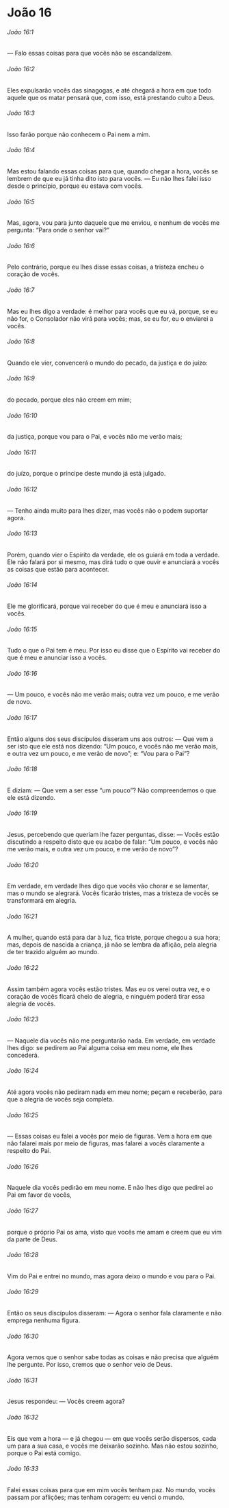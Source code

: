 # João 16

###### João 16:1

— Falo essas coisas para que vocês não se escandalizem.

###### João 16:2

Eles expulsarão vocês das sinagogas, e até chegará a hora em que todo aquele que os matar pensará que, com isso, está prestando culto a Deus.

###### João 16:3

Isso farão porque não conhecem o Pai nem a mim.

###### João 16:4

Mas estou falando essas coisas para que, quando chegar a hora, vocês se lembrem de que eu já tinha dito isto para vocês. — Eu não lhes falei isso desde o princípio, porque eu estava com vocês.

###### João 16:5

Mas, agora, vou para junto daquele que me enviou, e nenhum de vocês me pergunta: “Para onde o senhor vai?”

###### João 16:6

Pelo contrário, porque eu lhes disse essas coisas, a tristeza encheu o coração de vocês.

###### João 16:7

Mas eu lhes digo a verdade: é melhor para vocês que eu vá, porque, se eu não for, o Consolador não virá para vocês; mas, se eu for, eu o enviarei a vocês.

###### João 16:8

Quando ele vier, convencerá o mundo do pecado, da justiça e do juízo:

###### João 16:9

do pecado, porque eles não creem em mim;

###### João 16:10

da justiça, porque vou para o Pai, e vocês não me verão mais;

###### João 16:11

do juízo, porque o príncipe deste mundo já está julgado.

###### João 16:12

— Tenho ainda muito para lhes dizer, mas vocês não o podem suportar agora.

###### João 16:13

Porém, quando vier o Espírito da verdade, ele os guiará em toda a verdade. Ele não falará por si mesmo, mas dirá tudo o que ouvir e anunciará a vocês as coisas que estão para acontecer.

###### João 16:14

Ele me glorificará, porque vai receber do que é meu e anunciará isso a vocês.

###### João 16:15

Tudo o que o Pai tem é meu. Por isso eu disse que o Espírito vai receber do que é meu e anunciar isso a vocês.

###### João 16:16

— Um pouco, e vocês não me verão mais; outra vez um pouco, e me verão de novo.

###### João 16:17

Então alguns dos seus discípulos disseram uns aos outros: — Que vem a ser isto que ele está nos dizendo: “Um pouco, e vocês não me verão mais, e outra vez um pouco, e me verão de novo”; e: “Vou para o Pai”?

###### João 16:18

E diziam: — Que vem a ser esse “um pouco”? Não compreendemos o que ele está dizendo.

###### João 16:19

Jesus, percebendo que queriam lhe fazer perguntas, disse: — Vocês estão discutindo a respeito disto que eu acabo de falar: “Um pouco, e vocês não me verão mais, e outra vez um pouco, e me verão de novo”?

###### João 16:20

Em verdade, em verdade lhes digo que vocês vão chorar e se lamentar, mas o mundo se alegrará. Vocês ficarão tristes, mas a tristeza de vocês se transformará em alegria.

###### João 16:21

A mulher, quando está para dar à luz, fica triste, porque chegou a sua hora; mas, depois de nascida a criança, já não se lembra da aflição, pela alegria de ter trazido alguém ao mundo.

###### João 16:22

Assim também agora vocês estão tristes. Mas eu os verei outra vez, e o coração de vocês ficará cheio de alegria, e ninguém poderá tirar essa alegria de vocês.

###### João 16:23

— Naquele dia vocês não me perguntarão nada. Em verdade, em verdade lhes digo: se pedirem ao Pai alguma coisa em meu nome, ele lhes concederá.

###### João 16:24

Até agora vocês não pediram nada em meu nome; peçam e receberão, para que a alegria de vocês seja completa.

###### João 16:25

— Essas coisas eu falei a vocês por meio de figuras. Vem a hora em que não falarei mais por meio de figuras, mas falarei a vocês claramente a respeito do Pai.

###### João 16:26

Naquele dia vocês pedirão em meu nome. E não lhes digo que pedirei ao Pai em favor de vocês,

###### João 16:27

porque o próprio Pai os ama, visto que vocês me amam e creem que eu vim da parte de Deus.

###### João 16:28

Vim do Pai e entrei no mundo, mas agora deixo o mundo e vou para o Pai.

###### João 16:29

Então os seus discípulos disseram: — Agora o senhor fala claramente e não emprega nenhuma figura.

###### João 16:30

Agora vemos que o senhor sabe todas as coisas e não precisa que alguém lhe pergunte. Por isso, cremos que o senhor veio de Deus.

###### João 16:31

Jesus respondeu: — Vocês creem agora?

###### João 16:32

Eis que vem a hora — e já chegou — em que vocês serão dispersos, cada um para a sua casa, e vocês me deixarão sozinho. Mas não estou sozinho, porque o Pai está comigo.

###### João 16:33

Falei essas coisas para que em mim vocês tenham paz. No mundo, vocês passam por aflições; mas tenham coragem: eu venci o mundo.


